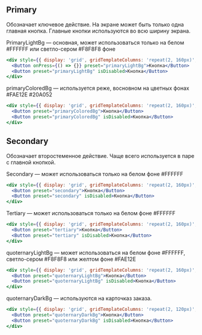 ## Primary
Обозначает ключевое действие. На экране может быть только одна главная кнопка. Главные кнопки используются во всю ширину экрана.

PrimaryLightBg — основная, может использоваться только на белом #FFFFFF или светло-сером #F8F8F8 фоне
```jsx
<div style={{ display: 'grid', gridTemplateColumns: 'repeat(2, 160px)', gridColumnGap: '15px' }}>
  <Button onPress={() => {}} preset="primaryLightBg">Кнопка</Button>
  <Button preset="primaryLightBg" isDisabled>Кнопка</Button>
</div>
```

primaryColoredBg — используется реже, восновном на цветных фонах #FAE12E #20A052
```jsx
<div style={{ display: 'grid', gridTemplateColumns: 'repeat(2, 160px)', gridColumnGap: '15px' }}>
  <Button preset="primaryColoredBg">Кнопка</Button>
  <Button preset="primaryColoredBg" isDisabled>Кнопка</Button>
</div>
```

## Secondary
Обозначает второстеменное действие. Чаще всего используется в паре с главной кнопкой.

Secondary — может использоваться только на белом фоне #FFFFFF
```jsx
<div style={{ display: 'grid', gridTemplateColumns: 'repeat(2, 160px)', gridColumnGap: '15px' }}>
  <Button preset="secondary">Кнопка</Button>
  <Button preset="secondary" isDisabled>Кнопка</Button>
</div>
```

Tertiary — может использоваться только на белом фоне #FFFFFF
```jsx
<div style={{ display: 'grid', gridTemplateColumns: 'repeat(2, 160px)', gridColumnGap: '15px' }}>
  <Button preset="tertiary">Кнопка</Button>
  <Button preset="tertiary" isDisabled>Кнопка</Button>
</div>
```

quoternaryLightBg — может использоваться на белом фоне #FFFFFF, светло-сером #F8F8F8 или желтом фоне #FAE12E
```jsx
<div style={{ display: 'grid', gridTemplateColumns: 'repeat(2, 160px)', gridColumnGap: '15px' }}>
  <Button preset="quoternaryLightBg">Кнопка</Button>
  <Button preset="quoternaryLightBg" isDisabled>Кнопка</Button>
</div>
```

quoternaryDarkBg — используются на карточказ заказа.
```jsx
<div style={{ display: 'grid', gridTemplateColumns: 'repeat(2, 120px)', gridColumnGap: '5px', gridRowGap: '10px' }}>
  <Button preset="quoternaryDarkBg">Кнопка</Button>
  <Button preset="quoternaryDarkBg" isDisabled>Кнопка</Button>
</div>
```
